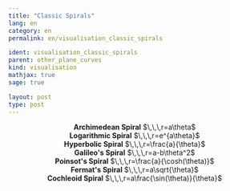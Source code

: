 ```yaml
---
title: "Classic Spirals"
lang: en
category: en
permalink: en/visualisation_classic_spirals

ident: visualisation_classic_spirals
parent: other_plane_curves
kind: visualisation
mathjax: true
sage: true

layout: post
type: post
---
```


<center><b>Archimedean Spiral</b> $\,\,\,r=a\theta$</center>

<div class="sage" align="center"><script type="text/x-sage">
var('theta')
polar_plot(theta, (theta, 0, 6*pi), thickness=3, rgbcolor=(0.1,0.4,0.9), adaptive_recursion = 10, adaptive_tolerance = 0.001)
</script></div>

<center><b>Logarithmic Spiral</b> $\,\,\,r=e^{a\theta}$</center>

<div class="sage" align="center"><script type="text/x-sage">
var('theta')
polar_plot(exp(0.1*theta), (theta, -6*pi, 6*pi), thickness=3, rgbcolor=(0.9,0,0.4), adaptive_recursion = 10, adaptive_tolerance = 0.0001)
</script></div>

<center><b>Hyperbolic Spiral</b> $\,\,\,r=\frac{a}{\theta}$</center>

<div class="sage" align="center"><script type="text/x-sage">
var('theta')
polar_plot(1/theta, (theta, 0.1*pi, 12*pi), thickness=3, rgbcolor=(0.1,0.9,0.4))
</script></div>

<center><b>Galileo's Spiral</b> $\,\,\,r=a-b\theta^2$</center>

<div class="sage" align="center"><script type="text/x-sage">
var('theta')
polar_plot(1-theta**2, (theta, -1.75*pi, 1.75*pi), thickness=3, rgbcolor=(0.1,0.1,0.1))
</script></div>

<center><b>Poinsot's Spiral</b> $\,\,\,r=\frac{a}{\cosh(\theta)}$</center>

<div class="sage" align="center"><script type="text/x-sage">
var('theta')
polar_plot(1/cosh(theta/3), (theta, -18*pi, 18*pi), thickness=3, rgbcolor=(0.9,0.9,0.1), adaptive_recursion = 10, adaptive_tolerance = 0.0001)
</script></div>

<center><b>Fermat's Spiral</b> $\,\,\,r=a\sqrt{\theta}$</center>

<div class="sage" align="center"><script type="text/x-sage">
var('theta')
polar_plot([sqrt(theta), -sqrt(theta)], (theta, 0, 6*pi), thickness=3, rgbcolor=(0.7,0.2,0.2))
</script></div>

<center><b>Cochleoid Spiral</b> $\,\,\,r=a\frac{\sin(\theta)}{\theta}$</center>

<div class="sage" align="center"><script type="text/x-sage">
var('theta')
polar_plot(sin(theta)/theta, (theta, -6*pi, 6*pi), thickness=3, rgbcolor=(0.1,0.2,0.3), adaptive_recursion = 10, adaptive_tolerance = 0.0001)
</script></div>

